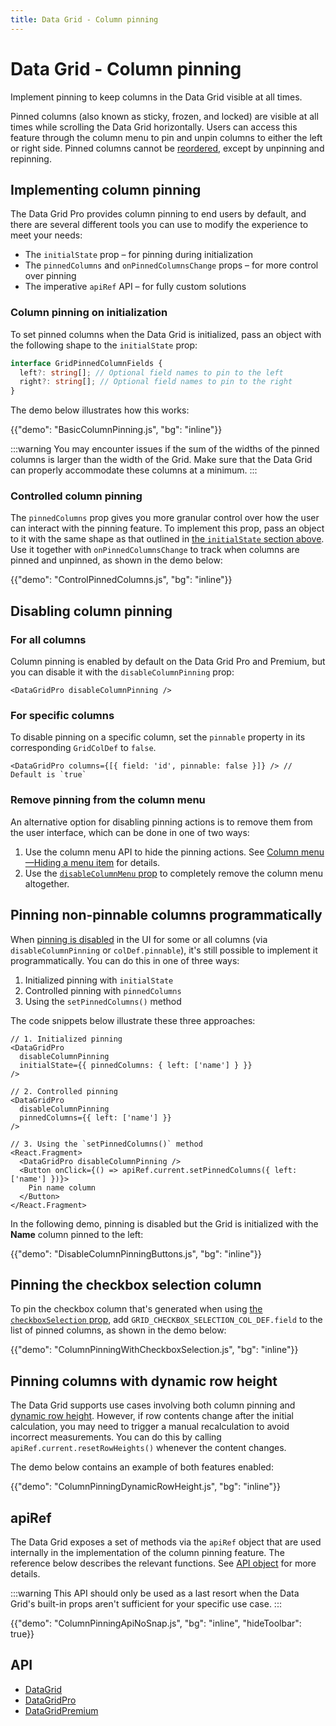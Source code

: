 ```yaml
---
title: Data Grid - Column pinning
---
```


# Data Grid - Column pinning [<span class="plan-pro"></span>](/x/introduction/licensing/#pro-plan 'Pro plan')

<p class="description">Implement pinning to keep columns in the Data Grid visible at all times.</p>

Pinned columns (also known as sticky, frozen, and locked) are visible at all times while scrolling the Data Grid horizontally.
Users can access this feature through the column menu to pin and unpin columns to either the left or right side.
Pinned columns cannot be [reordered](/x/react-data-grid/column-ordering/), except by unpinning and repinning.

## Implementing column pinning

The Data Grid Pro provides column pinning to end users by default, and there are several different tools you can use to modify the experience to meet your needs:

- The `initialState` prop – for pinning during initialization
- The `pinnedColumns` and `onPinnedColumnsChange` props – for more control over pinning
- The imperative `apiRef` API – for fully custom solutions

### Column pinning on initialization

To set pinned columns when the Data Grid is initialized, pass an object with the following shape to the `initialState` prop:

```ts
interface GridPinnedColumnFields {
  left?: string[]; // Optional field names to pin to the left
  right?: string[]; // Optional field names to pin to the right
}
```

The demo below illustrates how this works:

{{"demo": "BasicColumnPinning.js", "bg": "inline"}}

:::warning
You may encounter issues if the sum of the widths of the pinned columns is larger than the width of the Grid.
Make sure that the Data Grid can properly accommodate these columns at a minimum.
:::

### Controlled column pinning

The `pinnedColumns` prop gives you more granular control over how the user can interact with the pinning feature.
To implement this prop, pass an object to it with the same shape as that outlined in [the `initialState` section above](#column-pinning-on-initialization).
Use it together with `onPinnedColumnsChange` to track when columns are pinned and unpinned, as shown in the demo below:

{{"demo": "ControlPinnedColumns.js", "bg": "inline"}}

## Disabling column pinning

### For all columns

Column pinning is enabled by default on the Data Grid Pro and Premium, but you can disable it with the `disableColumnPinning` prop:

```tsx
<DataGridPro disableColumnPinning />
```

### For specific columns

To disable pinning on a specific column, set the `pinnable` property in its corresponding `GridColDef` to `false`.

```tsx
<DataGridPro columns={[{ field: 'id', pinnable: false }]} /> // Default is `true`
```

### Remove pinning from the column menu

An alternative option for disabling pinning actions is to remove them from the user interface, which can be done in one of two ways:

1. Use the column menu API to hide the pinning actions. See [Column menu—Hiding a menu item](/x/react-data-grid/column-menu/#hiding-a-menu-item) for details.
2. Use the [`disableColumnMenu` prop](/x/react-data-grid/column-menu/#disable-column-menu) to completely remove the column menu altogether.

## Pinning non-pinnable columns programmatically

When [pinning is disabled](#disabling-column-pinning) in the UI for some or all columns (via `disableColumnPinning` or `colDef.pinnable`), it's still possible to implement it programmatically.
You can do this in one of three ways:

1. Initialized pinning with `initialState`
2. Controlled pinning with `pinnedColumns`
3. Using the `setPinnedColumns()` method

The code snippets below illustrate these three approaches:

```tsx
// 1. Initialized pinning
<DataGridPro
  disableColumnPinning
  initialState={{ pinnedColumns: { left: ['name'] } }}
/>

// 2. Controlled pinning
<DataGridPro
  disableColumnPinning
  pinnedColumns={{ left: ['name'] }}
/>

// 3. Using the `setPinnedColumns()` method
<React.Fragment>
  <DataGridPro disableColumnPinning />
  <Button onClick={() => apiRef.current.setPinnedColumns({ left: ['name'] })}>
    Pin name column
  </Button>
</React.Fragment>
```

In the following demo, pinning is disabled but the Grid is initialized with the **Name** column pinned to the left:

{{"demo": "DisableColumnPinningButtons.js", "bg": "inline"}}

## Pinning the checkbox selection column

To pin the checkbox column that's generated when using [the `checkboxSelection` prop](/x/react-data-grid/row-selection/#checkbox-selection), add `GRID_CHECKBOX_SELECTION_COL_DEF.field` to the list of pinned columns, as shown in the demo below:

{{"demo": "ColumnPinningWithCheckboxSelection.js", "bg": "inline"}}

## Pinning columns with dynamic row height

The Data Grid supports use cases involving both column pinning and [dynamic row height](/x/react-data-grid/row-height/#dynamic-row-height).
However, if row contents change after the initial calculation, you may need to trigger a manual recalculation to avoid incorrect measurements.
You can do this by calling `apiRef.current.resetRowHeights()` whenever the content changes.

The demo below contains an example of both features enabled:

{{"demo": "ColumnPinningDynamicRowHeight.js", "bg": "inline"}}

## apiRef

The Data Grid exposes a set of methods via the `apiRef` object that are used internally in the implementation of the column pinning feature.
The reference below describes the relevant functions.
See [API object](/x/react-data-grid/api-object/) for more details.

:::warning
This API should only be used as a last resort when the Data Grid's built-in props aren't sufficient for your specific use case.
:::

{{"demo": "ColumnPinningApiNoSnap.js", "bg": "inline", "hideToolbar": true}}

## API

- [DataGrid](/x/api/data-grid/data-grid/)
- [DataGridPro](/x/api/data-grid/data-grid-pro/)
- [DataGridPremium](/x/api/data-grid/data-grid-premium/)
